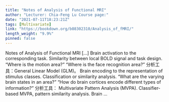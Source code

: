 ```yaml
---
title: "Notes of Analysis of Functional MRI"
author: "Lecturer: Chia-Feng Lu Course page:"
date: "2021-07-11T18:23:21Z"
tags: [Multivariate]
link: "https://bookdown.org/b08302310/Analysis_of_fMRI/"
length_weight: "9.9%"
pinned: false
---
```


Notes of Analysis of Functional MRI [...] Brain activation to the corresponding task. Similarity between local BOLD signal and task design. “Where is the motion area?” “Where is the face recognition area?” 分析工具：General Linear Model (GLM)。 Brain encoding to the representation of stimulus classes. Classification or similarity analysis. “What are the varying brain states in an area?” “How do brain cortices encode different types of information?” 分析工具： Multivariate Pattern Analysis (MVPA). Classifier‐based MVPA, pattern similarity analysis. Brain ...
